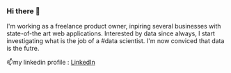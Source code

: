### Hi there 👋
I'm working as a freelance product owner, inpiring several businesses with state-of-the art web applications.
Interested by data since always, I start investigating what is the job of a #data scientist.
I'm now conviced that data is the futre.

📫my linkedin profile :  [LinkedIn](https://www.linkedin.com/in/rdursel/)

<!--
**rdursel/rdursel** is a ✨ _special_ ✨ repository because its `README.md` (this file) appears on your GitHub profile.

Here are some ideas to get you started:

- 🔭 I’m currently working on ...
- 🌱 I’m currently learning ...
- 👯 I’m looking to collaborate on ...
- 🤔 I’m looking for help with ...
- 💬 Ask me about ...
- 📫 How to reach me: ...
- 😄 Pronouns: ...
- ⚡ Fun fact: ...
-->
